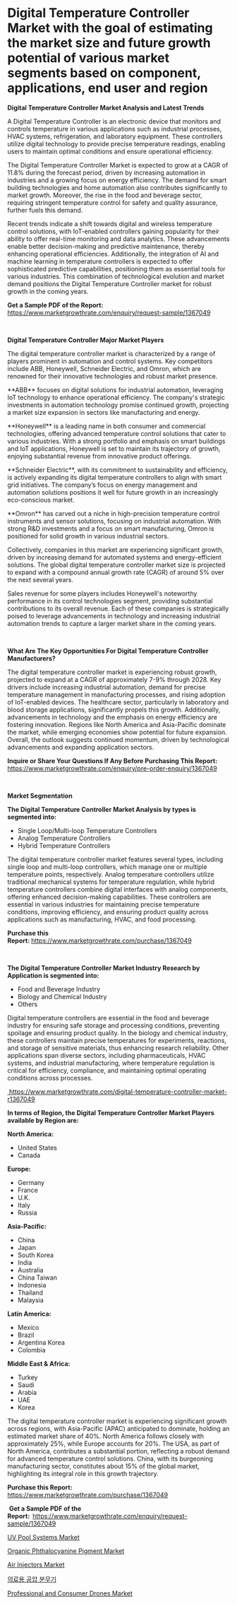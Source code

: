 <p><h1>Digital Temperature Controller Market with the goal of estimating the market size and future growth potential of various market segments based on component, applications, end user and region</h1></p><p><strong>Digital Temperature Controller Market Analysis and Latest Trends</strong></p>
<p><p>A Digital Temperature Controller is an electronic device that monitors and controls temperature in various applications such as industrial processes, HVAC systems, refrigeration, and laboratory equipment. These controllers utilize digital technology to provide precise temperature readings, enabling users to maintain optimal conditions and ensure operational efficiency.</p><p>The Digital Temperature Controller Market is expected to grow at a CAGR of 11.8% during the forecast period, driven by increasing automation in industries and a growing focus on energy efficiency. The demand for smart building technologies and home automation also contributes significantly to market growth. Moreover, the rise in the food and beverage sector, requiring stringent temperature control for safety and quality assurance, further fuels this demand.</p><p>Recent trends indicate a shift towards digital and wireless temperature control solutions, with IoT-enabled controllers gaining popularity for their ability to offer real-time monitoring and data analytics. These advancements enable better decision-making and predictive maintenance, thereby enhancing operational efficiencies. Additionally, the integration of AI and machine learning in temperature controllers is expected to offer sophisticated predictive capabilities, positioning them as essential tools for various industries. This combination of technological evolution and market demand positions the Digital Temperature Controller market for robust growth in the coming years.</p></p>
<p><strong>Get a Sample PDF of the Report:&nbsp;</strong> <a href="https://www.marketgrowthrate.com/enquiry/request-sample/1367049">https://www.marketgrowthrate.com/enquiry/request-sample/1367049</a></p>
<p>&nbsp;</p>
<p><strong>Digital Temperature Controller Major Market Players</strong></p>
<p><p>The digital temperature controller market is characterized by a range of players prominent in automation and control systems. Key competitors include ABB, Honeywell, Schneider Electric, and Omron, which are renowned for their innovative technologies and robust market presence.</p><p>**ABB** focuses on digital solutions for industrial automation, leveraging IoT technology to enhance operational efficiency. The company's strategic investments in automation technology promise continued growth, projecting a market size expansion in sectors like manufacturing and energy.</p><p>**Honeywell** is a leading name in both consumer and commercial technologies, offering advanced temperature control solutions that cater to various industries. With a strong portfolio and emphasis on smart buildings and IoT applications, Honeywell is set to maintain its trajectory of growth, enjoying substantial revenue from innovative product offerings.</p><p>**Schneider Electric**, with its commitment to sustainability and efficiency, is actively expanding its digital temperature controllers to align with smart grid initiatives. The company’s focus on energy management and automation solutions positions it well for future growth in an increasingly eco-conscious market.</p><p>**Omron** has carved out a niche in high-precision temperature control instruments and sensor solutions, focusing on industrial automation. With strong R&D investments and a focus on smart manufacturing, Omron is positioned for solid growth in various industrial sectors.</p><p>Collectively, companies in this market are experiencing significant growth, driven by increasing demand for automated systems and energy-efficient solutions. The global digital temperature controller market size is projected to expand with a compound annual growth rate (CAGR) of around 5% over the next several years.</p><p>Sales revenue for some players includes Honeywell's noteworthy performance in its control technologies segment, providing substantial contributions to its overall revenue. Each of these companies is strategically poised to leverage advancements in technology and increasing industrial automation trends to capture a larger market share in the coming years.</p></p>
<p>&nbsp;</p>
<p><strong>What Are The Key Opportunities For Digital Temperature Controller Manufacturers?</strong></p>
<p><p>The digital temperature controller market is experiencing robust growth, projected to expand at a CAGR of approximately 7-9% through 2028. Key drivers include increasing industrial automation, demand for precise temperature management in manufacturing processes, and rising adoption of IoT-enabled devices. The healthcare sector, particularly in laboratory and blood storage applications, significantly propels this growth. Additionally, advancements in technology and the emphasis on energy efficiency are fostering innovation. Regions like North America and Asia-Pacific dominate the market, while emerging economies show potential for future expansion. Overall, the outlook suggests continued momentum, driven by technological advancements and expanding application sectors.</p></p>
<p><strong>Inquire or Share Your Questions If Any Before Purchasing This Report:</strong> <a href="https://www.marketgrowthrate.com/enquiry/pre-order-enquiry/1367049">https://www.marketgrowthrate.com/enquiry/pre-order-enquiry/1367049</a></p>
<p>&nbsp;</p>
<p><strong>Market Segmentation</strong></p>
<p><strong>The Digital Temperature Controller Market Analysis by types is segmented into:</strong></p>
<p><ul><li>Single Loop/Multi-loop Temperature Controllers</li><li>Analog Temperature Controllers</li><li>Hybrid Temperature Controllers</li></ul></p>
<p><p>The digital temperature controller market features several types, including single loop and multi-loop controllers, which manage one or multiple temperature points, respectively. Analog temperature controllers utilize traditional mechanical systems for temperature regulation, while hybrid temperature controllers combine digital interfaces with analog components, offering enhanced decision-making capabilities. These controllers are essential in various industries for maintaining precise temperature conditions, improving efficiency, and ensuring product quality across applications such as manufacturing, HVAC, and food processing.</p></p>
<p><strong>Purchase this Report:&nbsp;</strong><a href="https://www.marketgrowthrate.com/purchase/1367049">https://www.marketgrowthrate.com/purchase/1367049</a></p>
<p>&nbsp;</p>
<p><strong>The Digital Temperature Controller Market Industry Research by Application is segmented into:</strong></p>
<p><ul><li>Food and Beverage Industry</li><li>Biology and Chemical Industry</li><li>Others</li></ul></p>
<p><p>Digital temperature controllers are essential in the food and beverage industry for ensuring safe storage and processing conditions, preventing spoilage and ensuring product quality. In the biology and chemical industry, these controllers maintain precise temperatures for experiments, reactions, and storage of sensitive materials, thus enhancing research reliability. Other applications span diverse sectors, including pharmaceuticals, HVAC systems, and industrial manufacturing, where temperature regulation is critical for efficiency, compliance, and maintaining optimal operating conditions across processes.</p></p>
<p><a href="https://www.marketgrowthrate.com/digital-temperature-controller-market-r1367049">&nbsp;https://www.marketgrowthrate.com/digital-temperature-controller-market-r1367049</a></p>
<p><strong>In terms of Region, the Digital Temperature Controller Market Players available by Region are:</strong></p>
<p>
    <p> <strong> North America: </strong>
        <ul>
            <li>United States</li>
            <li>Canada</li>
        </ul>
        </p> 
    <p> <strong> Europe: </strong>
        <ul>
            <li>Germany</li>
            <li>France</li>
            <li>U.K.</li>
            <li>Italy</li>
            <li>Russia</li>
        </ul>
        </p> 
    <p> <strong> Asia-Pacific: </strong>
        <ul>
            <li>China</li>
            <li>Japan</li>
            <li>South Korea</li>
            <li>India</li>
            <li>Australia</li>
            <li>China Taiwan</li>
            <li>Indonesia</li>
            <li>Thailand</li>
            <li>Malaysia</li>
        </ul>
        </p> 
    <p> <strong> Latin America: </strong>
        <ul>
            <li>Mexico</li>
            <li>Brazil</li>
            <li>Argentina Korea</li>
            <li>Colombia</li>
        </ul>
        </p> 
    <p> <strong> Middle East & Africa: </strong>
        <ul>
            <li>Turkey</li>
            <li>Saudi</li>
            <li>Arabia</li>
            <li>UAE</li>
            <li>Korea</li>
        </ul>
    </p>
    </p>
<p><p>The digital temperature controller market is experiencing significant growth across regions, with Asia-Pacific (APAC) anticipated to dominate, holding an estimated market share of 40%. North America follows closely with approximately 25%, while Europe accounts for 20%. The USA, as part of North America, contributes a substantial portion, reflecting a robust demand for advanced temperature control solutions. China, with its burgeoning manufacturing sector, constitutes about 15% of the global market, highlighting its integral role in this growth trajectory.</p></p>
<p><strong>Purchase this Report: </strong><a href="https://www.marketgrowthrate.com/purchase/1367049">https://www.marketgrowthrate.com/purchase/1367049</a></p>
<p>&nbsp;<strong>Get a Sample PDF of the Report:&nbsp;&nbsp;</strong><a href="https://www.marketgrowthrate.com/enquiry/request-sample/1367049">https://www.marketgrowthrate.com/enquiry/request-sample/1367049</a></p>
<p><strong></strong></p>
<p><p><a href="https://www.linkedin.com/pulse/uv-pool-systems-industry-analysis-report-its-market-size-growing-jazrc?trackingId=6RNUUzcbTPODzS8bUpbQQg%3D%3D">UV Pool Systems Market</a></p><p><a href="https://issuu.com/reportprime-2/docs/organic-phthalocyanine-pigment-mark_7f24aaa3ca8c4b">Organic Phthalocyanine Pigment Market</a></p><p><a href="https://www.linkedin.com/pulse/global-air-injectors-market-trends-insights-growth-opportunities-f3w7c?trackingId=vMa16o28QCOAgOYAV4qwmg%3D%3D">Air Injectors Market</a></p><p><a href="https://medium.com/@prestonfrittysch568667/%EC%9D%98%EB%A3%8C-%EA%B3%B5%EA%B8%B0%EC%95%95-%EB%84%A4%EB%B6%88%EB%9D%BC%EC%9D%B4%EC%A0%80-%EC%8B%9C%EC%9E%A5-%ED%86%B5%EC%B0%B0-%EC%A0%9C%ED%92%88-%EC%9C%A0%ED%98%95-%EC%95%A0%ED%94%8C%EB%A6%AC%EC%BC%80%EC%9D%B4%EC%85%98-%ED%8A%B8%EB%A0%8C%EB%93%9C-%EB%B0%8F-%EC%A7%80%EC%97%AD-%EB%B6%84%EC%84%9D-2024%EB%85%84-2031%EB%85%84-dfce98541b25?postPublishedType=repub">의료용 공압 분무기</a></p><p><a href="https://github.com/sofayahoo2023/Market-Research-Report-List-6/blob/main/professional-and-consumer-drones-market.md">Professional and Consumer Drones Market</a></p></p>